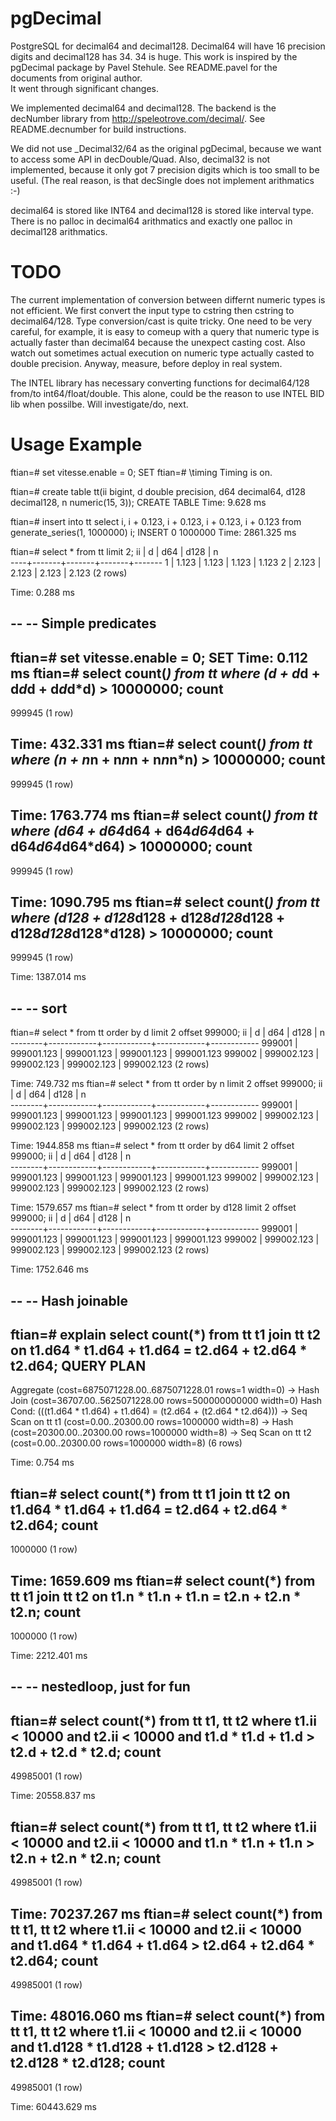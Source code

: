 pgDecimal
=========

PostgreSQL for decimal64 and decimal128.   Decimal64 will have 16 precision digits
and decimal128 has 34.  34 is huge. This work is inspired by the pgDecimal package 
by Pavel Stehule.  See README.pavel for the documents from original author.  
It went through significant changes. 

We implemented decimal64 and decimal128.  The backend is the decNumber library from 
http://speleotrove.com/decimal/.   See README.decnumber for build instructions. 

We did not use _Decimal32/64 as the original pgDecimal, because we want to access some API in
decDouble/Quad.  Also, decimal32 is not implemented, because it only got 7 precision digits
which is too small to be useful.  (The real reason, is that decSingle does not implement arithmatics :-)

decimal64 is stored like INT64 and decimal128 is stored like interval type.  There is 
no palloc in decimal64 arithmatics and exactly one palloc in decimal128 arithmatics. 

TODO
====

The current implementation of conversion between differnt numeric types is not efficient.
We first convert the input type to cstring then cstring to decimal64/128.  Type conversion/cast
is quite tricky.  One need to be very careful, for example, it is easy to comeup with a 
query that numeric type is actually faster than decimal64 because the unexpect casting cost.
Also watch out sometimes actual execution on numeric type actually casted to double precision.
Anyway, measure, before deploy in real system.

The INTEL library has necessary converting functions for decimal64/128 from/to int64/float/double.
This alone, could be the reason to use INTEL BID lib when possilbe.  Will investigate/do, next.

Usage Example
=============

ftian=# set vitesse.enable = 0;
SET
ftian=# \timing
Timing is on.

ftian=# create table tt(ii bigint, d double precision, d64 decimal64, d128 decimal128, n numeric(15, 3));
CREATE TABLE
Time: 9.628 ms

ftian=# insert into tt select i, i + 0.123, i + 0.123, i + 0.123, i + 0.123 from generate_series(1, 1000000) i;
INSERT 0 1000000
Time: 2861.325 ms

ftian=# select * from tt limit 2;
 ii |   d   |  d64  | d128  |   n   
 ----+-------+-------+-------+-------
  1 | 1.123 | 1.123 | 1.123 | 1.123
  2 | 2.123 | 2.123 | 2.123 | 2.123
(2 rows)

Time: 0.288 ms

--
-- Simple predicates
--

ftian=# set vitesse.enable = 0;
SET
Time: 0.112 ms
ftian=# select count(*) from tt where (d + d*d + d*d*d + d*d*d*d) > 10000000;
 count  
--------
 999945
(1 row)

Time: 432.331 ms
ftian=# select count(*) from tt where (n + n*n + n*n*n + n*n*n*n) > 10000000;
 count  
--------
 999945
(1 row)

Time: 1763.774 ms
ftian=# select count(*) from tt where (d64 + d64*d64 + d64*d64*d64 + d64*d64*d64*d64) > 10000000;
 count  
--------
 999945
(1 row)

Time: 1090.795 ms
ftian=# select count(*) from tt where (d128 + d128*d128 + d128*d128*d128 + d128*d128*d128*d128) > 10000000;
 count  
--------
 999945
(1 row)

Time: 1387.014 ms


--
-- sort
-- 

ftian=# select * from tt order by d limit 2 offset 999000;
   ii   |     d      |    d64     |    d128    |     n      
--------+------------+------------+------------+------------
 999001 | 999001.123 | 999001.123 | 999001.123 | 999001.123
 999002 | 999002.123 | 999002.123 | 999002.123 | 999002.123
(2 rows)

Time: 749.732 ms
ftian=# select * from tt order by n limit 2 offset 999000;
   ii   |     d      |    d64     |    d128    |     n      
--------+------------+------------+------------+------------
 999001 | 999001.123 | 999001.123 | 999001.123 | 999001.123
 999002 | 999002.123 | 999002.123 | 999002.123 | 999002.123
(2 rows)

Time: 1944.858 ms
ftian=# select * from tt order by d64 limit 2 offset 999000;
   ii   |     d      |    d64     |    d128    |     n      
--------+------------+------------+------------+------------
 999001 | 999001.123 | 999001.123 | 999001.123 | 999001.123
 999002 | 999002.123 | 999002.123 | 999002.123 | 999002.123
(2 rows)

Time: 1579.657 ms
ftian=# select * from tt order by d128 limit 2 offset 999000;
   ii   |     d      |    d64     |    d128    |     n      
--------+------------+------------+------------+------------
 999001 | 999001.123 | 999001.123 | 999001.123 | 999001.123
 999002 | 999002.123 | 999002.123 | 999002.123 | 999002.123
(2 rows)

Time: 1752.646 ms

--
-- Hash joinable
-- 

ftian=# explain select count(*) from tt t1 join tt t2 on t1.d64 * t1.d64 + t1.d64 = t2.d64 + t2.d64 * t2.d64;
                                    QUERY PLAN                                    
----------------------------------------------------------------------------------
 Aggregate  (cost=6875071228.00..6875071228.01 rows=1 width=0)
  ->  Hash Join  (cost=36707.00..5625071228.00 rows=500000000000 width=0)
        Hash Cond: (((t1.d64 * t1.d64) + t1.d64) = (t2.d64 + (t2.d64 * t2.d64)))
        ->  Seq Scan on tt t1  (cost=0.00..20300.00 rows=1000000 width=8)
        ->  Hash  (cost=20300.00..20300.00 rows=1000000 width=8)
              ->  Seq Scan on tt t2  (cost=0.00..20300.00 rows=1000000 width=8)
(6 rows)

Time: 0.754 ms

ftian=# select count(*) from tt t1 join tt t2 on t1.d64 * t1.d64 + t1.d64 = t2.d64 + t2.d64 * t2.d64;
 count  
---------
 1000000
(1 row)

Time: 1659.609 ms
ftian=# select count(*) from tt t1 join tt t2 on t1.n * t1.n + t1.n = t2.n + t2.n * t2.n;
 count  
---------
 1000000
(1 row)

Time: 2212.401 ms

-- 
-- nestedloop, just for fun
--
ftian=# select count(*) from tt t1, tt t2 where t1.ii < 10000 and t2.ii < 10000 and t1.d * t1.d + t1.d > t2.d + t2.d * t2.d;
 count   
----------
 49985001
(1 row)

Time: 20558.837 ms

ftian=# select count(*) from tt t1, tt t2 where t1.ii < 10000 and t2.ii < 10000 and t1.n * t1.n + t1.n > t2.n + t2.n * t2.n;
 count   
----------
 49985001
(1 row)

Time: 70237.267 ms
ftian=# select count(*) from tt t1, tt t2 where t1.ii < 10000 and t2.ii < 10000 and t1.d64 * t1.d64 + t1.d64 > t2.d64 + t2.d64 * t2.d64;
 count   
----------
 49985001
(1 row)

Time: 48016.060 ms
ftian=# select count(*) from tt t1, tt t2 where t1.ii < 10000 and t2.ii < 10000 and t1.d128 * t1.d128 + t1.d128 > t2.d128 + t2.d128 * t2.d128;
 count   
----------
 49985001
(1 row)

Time: 60443.629 ms

